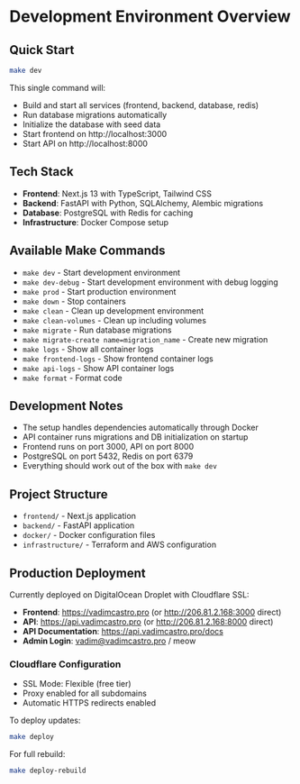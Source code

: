 # Development Environment Overview

## Quick Start
```bash
make dev
```

This single command will:
- Build and start all services (frontend, backend, database, redis)
- Run database migrations automatically 
- Initialize the database with seed data
- Start frontend on http://localhost:3000
- Start API on http://localhost:8000

## Tech Stack
- **Frontend**: Next.js 13 with TypeScript, Tailwind CSS
- **Backend**: FastAPI with Python, SQLAlchemy, Alembic migrations
- **Database**: PostgreSQL with Redis for caching
- **Infrastructure**: Docker Compose setup

## Available Make Commands
- `make dev` - Start development environment
- `make dev-debug` - Start development environment with debug logging
- `make prod` - Start production environment
- `make down` - Stop containers
- `make clean` - Clean up development environment
- `make clean-volumes` - Clean up including volumes
- `make migrate` - Run database migrations
- `make migrate-create name=migration_name` - Create new migration
- `make logs` - Show all container logs
- `make frontend-logs` - Show frontend container logs
- `make api-logs` - Show API container logs
- `make format` - Format code

## Development Notes
- The setup handles dependencies automatically through Docker
- API container runs migrations and DB initialization on startup
- Frontend runs on port 3000, API on port 8000
- PostgreSQL on port 5432, Redis on port 6379
- Everything should work out of the box with `make dev`

## Project Structure
- `frontend/` - Next.js application
- `backend/` - FastAPI application
- `docker/` - Docker configuration files
- `infrastructure/` - Terraform and AWS configuration

## Production Deployment
Currently deployed on DigitalOcean Droplet with Cloudflare SSL:
- **Frontend**: https://vadimcastro.pro (or http://206.81.2.168:3000 direct)
- **API**: https://api.vadimcastro.pro (or http://206.81.2.168:8000 direct)
- **API Documentation**: https://api.vadimcastro.pro/docs
- **Admin Login**: vadim@vadimcastro.pro / meow

### Cloudflare Configuration
- SSL Mode: Flexible (free tier)
- Proxy enabled for all subdomains
- Automatic HTTPS redirects enabled

To deploy updates:
```bash
make deploy
```

For full rebuild:
```bash
make deploy-rebuild
```